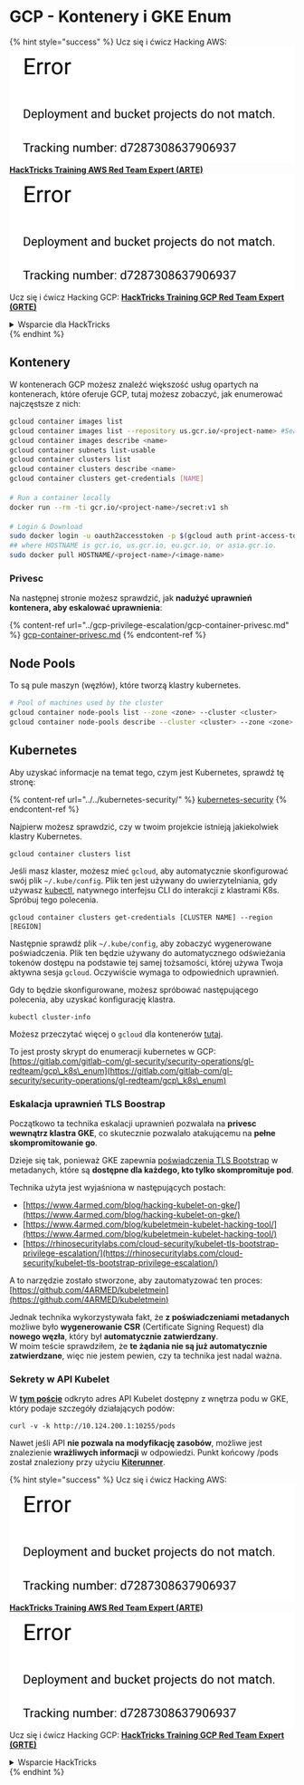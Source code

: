 # GCP - Kontenery i GKE Enum

{% hint style="success" %}
Ucz się i ćwicz Hacking AWS:<img src="../../../.gitbook/assets/image (1) (1).png" alt="" data-size="line">[**HackTricks Training AWS Red Team Expert (ARTE)**](https://training.hacktricks.xyz/courses/arte)<img src="../../../.gitbook/assets/image (1) (1).png" alt="" data-size="line">\
Ucz się i ćwicz Hacking GCP: <img src="../../../.gitbook/assets/image (2).png" alt="" data-size="line">[**HackTricks Training GCP Red Team Expert (GRTE)**<img src="../../../.gitbook/assets/image (2).png" alt="" data-size="line">](https://training.hacktricks.xyz/courses/grte)

<details>

<summary>Wsparcie dla HackTricks</summary>

* Sprawdź [**plany subskrypcyjne**](https://github.com/sponsors/carlospolop)!
* **Dołącz do** 💬 [**grupy Discord**](https://discord.gg/hRep4RUj7f) lub [**grupy telegramowej**](https://t.me/peass) lub **śledź** nas na **Twitterze** 🐦 [**@hacktricks\_live**](https://twitter.com/hacktricks\_live)**.**
* **Dziel się trikami hackingowymi, przesyłając PR-y do** [**HackTricks**](https://github.com/carlospolop/hacktricks) i [**HackTricks Cloud**](https://github.com/carlospolop/hacktricks-cloud) repozytoriów na githubie.

</details>
{% endhint %}

## Kontenery

W kontenerach GCP możesz znaleźć większość usług opartych na kontenerach, które oferuje GCP, tutaj możesz zobaczyć, jak enumerować najczęstsze z nich:
```bash
gcloud container images list
gcloud container images list --repository us.gcr.io/<project-name> #Search in other subdomains repositories
gcloud container images describe <name>
gcloud container subnets list-usable
gcloud container clusters list
gcloud container clusters describe <name>
gcloud container clusters get-credentials [NAME]

# Run a container locally
docker run --rm -ti gcr.io/<project-name>/secret:v1 sh

# Login & Download
sudo docker login -u oauth2accesstoken -p $(gcloud auth print-access-token) https://HOSTNAME
## where HOSTNAME is gcr.io, us.gcr.io, eu.gcr.io, or asia.gcr.io.
sudo docker pull HOSTNAME/<project-name>/<image-name>
```
### Privesc

Na następnej stronie możesz sprawdzić, jak **nadużyć uprawnień kontenera, aby eskalować uprawnienia**:

{% content-ref url="../gcp-privilege-escalation/gcp-container-privesc.md" %}
[gcp-container-privesc.md](../gcp-privilege-escalation/gcp-container-privesc.md)
{% endcontent-ref %}

## Node Pools

To są pule maszyn (węzłów), które tworzą klastry kubernetes.
```bash
# Pool of machines used by the cluster
gcloud container node-pools list --zone <zone> --cluster <cluster>
gcloud container node-pools describe --cluster <cluster> --zone <zone> <node-pool>
```
## Kubernetes

Aby uzyskać informacje na temat tego, czym jest Kubernetes, sprawdź tę stronę:

{% content-ref url="../../kubernetes-security/" %}
[kubernetes-security](../../kubernetes-security/)
{% endcontent-ref %}

Najpierw możesz sprawdzić, czy w twoim projekcie istnieją jakiekolwiek klastry Kubernetes.
```
gcloud container clusters list
```
Jeśli masz klaster, możesz mieć `gcloud`, aby automatycznie skonfigurować swój plik `~/.kube/config`. Plik ten jest używany do uwierzytelniania, gdy używasz [kubectl](https://kubernetes.io/docs/reference/kubectl/overview/), natywnego interfejsu CLI do interakcji z klastrami K8s. Spróbuj tego polecenia.
```
gcloud container clusters get-credentials [CLUSTER NAME] --region [REGION]
```
Następnie sprawdź plik `~/.kube/config`, aby zobaczyć wygenerowane poświadczenia. Plik ten będzie używany do automatycznego odświeżania tokenów dostępu na podstawie tej samej tożsamości, której używa Twoja aktywna sesja `gcloud`. Oczywiście wymaga to odpowiednich uprawnień.

Gdy to będzie skonfigurowane, możesz spróbować następującego polecenia, aby uzyskać konfigurację klastra.
```
kubectl cluster-info
```
Możesz przeczytać więcej o `gcloud` dla kontenerów [tutaj](https://cloud.google.com/sdk/gcloud/reference/container/).

To jest prosty skrypt do enumeracji kubernetes w GCP: [https://gitlab.com/gitlab-com/gl-security/security-operations/gl-redteam/gcp\_k8s\_enum](https://gitlab.com/gitlab-com/gl-security/security-operations/gl-redteam/gcp\_k8s\_enum)

### Eskalacja uprawnień TLS Boostrap

Początkowo ta technika eskalacji uprawnień pozwalała na **privesc wewnątrz klastra GKE**, co skutecznie pozwalało atakującemu na **pełne skompromitowanie go**.

Dzieje się tak, ponieważ GKE zapewnia [poświadczenia TLS Bootstrap](https://kubernetes.io/docs/reference/command-line-tools-reference/kubelet-tls-bootstrapping/) w metadanych, które są **dostępne dla każdego, kto tylko skompromituje pod**.

Technika użyta jest wyjaśniona w następujących postach:

* [https://www.4armed.com/blog/hacking-kubelet-on-gke/](https://www.4armed.com/blog/hacking-kubelet-on-gke/)
* [https://www.4armed.com/blog/kubeletmein-kubelet-hacking-tool/](https://www.4armed.com/blog/kubeletmein-kubelet-hacking-tool/)
* [https://rhinosecuritylabs.com/cloud-security/kubelet-tls-bootstrap-privilege-escalation/](https://rhinosecuritylabs.com/cloud-security/kubelet-tls-bootstrap-privilege-escalation/)

A to narzędzie zostało stworzone, aby zautomatyzować ten proces: [https://github.com/4ARMED/kubeletmein](https://github.com/4ARMED/kubeletmein)

Jednak technika wykorzystywała fakt, że **z poświadczeniami metadanych** możliwe było **wygenerowanie CSR** (Certificate Signing Request) dla **nowego węzła**, który był **automatycznie zatwierdzany**.\
W moim teście sprawdziłem, że **te żądania nie są już automatycznie zatwierdzane**, więc nie jestem pewien, czy ta technika jest nadal ważna.

### Sekrety w API Kubelet <a href="#the-kubelet-api-git-secrets-redux" id="the-kubelet-api-git-secrets-redux"></a>

W [**tym poście**](https://blog.assetnote.io/2022/05/06/cloudflare-pages-pt3/) odkryto adres API Kubelet dostępny z wnętrza podu w GKE, który podaje szczegóły działających podów:
```
curl -v -k http://10.124.200.1:10255/pods
```
Nawet jeśli API **nie pozwala na modyfikację zasobów**, możliwe jest znalezienie **wrażliwych informacji** w odpowiedzi. Punkt końcowy /pods został znaleziony przy użyciu [**Kiterunner**](https://github.com/assetnote/kiterunner).

{% hint style="success" %}
Ucz się i ćwicz Hacking AWS:<img src="../../../.gitbook/assets/image (1) (1).png" alt="" data-size="line">[**HackTricks Training AWS Red Team Expert (ARTE)**](https://training.hacktricks.xyz/courses/arte)<img src="../../../.gitbook/assets/image (1) (1).png" alt="" data-size="line">\
Ucz się i ćwicz Hacking GCP: <img src="../../../.gitbook/assets/image (2).png" alt="" data-size="line">[**HackTricks Training GCP Red Team Expert (GRTE)**<img src="../../../.gitbook/assets/image (2).png" alt="" data-size="line">](https://training.hacktricks.xyz/courses/grte)

<details>

<summary>Wsparcie HackTricks</summary>

* Sprawdź [**plany subskrypcyjne**](https://github.com/sponsors/carlospolop)!
* **Dołącz do** 💬 [**grupy Discord**](https://discord.gg/hRep4RUj7f) lub [**grupy telegram**](https://t.me/peass) lub **śledź** nas na **Twitterze** 🐦 [**@hacktricks\_live**](https://twitter.com/hacktricks\_live)**.**
* **Dziel się sztuczkami hackingowymi, przesyłając PR-y do** [**HackTricks**](https://github.com/carlospolop/hacktricks) i [**HackTricks Cloud**](https://github.com/carlospolop/hacktricks-cloud) repozytoriów github.

</details>
{% endhint %}
